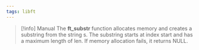 ```yaml
---
tags: libft
---
```


>[!info] Manual
> The **ft_substr** function allocates memory and creates a substring from the string s. The substring starts at index start and has a maximum length of len. If memory allocation fails, it returns NULL.
